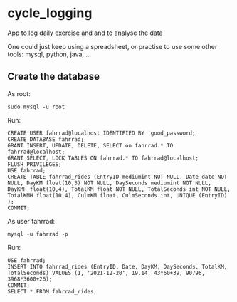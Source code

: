 # cycle_logging
App to log daily exercise and and to analyse the data

One could just keep using a spreadsheet, or practise to use some other tools: mysql, python, java, ...

## Create the database
As root:
```
sudo mysql -u root
```
Run: 
```
CREATE USER fahrrad@localhost IDENTIFIED BY 'good_password;
CREATE DATABASE fahrrad;
GRANT INSERT, UPDATE, DELETE, SELECT on fahrrad.* TO fahrrad@localhost;
GRANT SELECT, LOCK TABLES ON fahrrad.* TO fahrrad@localhost;
FLUSH PRIVILEGES;
USE fahrrad;
CREATE TABLE fahrrad_rides (EntryID mediumint NOT NULL, Date date NOT NULL, DayKM float(10,3) NOT NULL, DaySeconds mediumint NOT NULL, DayKMH float(10,4), TotalKM float NOT NULL, TotalSeconds int NOT NULL, TotalKMH float(10,4), CulmKM float, CulmSeconds int, UNIQUE (EntryID) );
COMMIT;
```

As user fahrrad:
```
mysql -u fahrrad -p
```
Run: 
```
USE fahrrad;
INSERT INTO fahrrad_rides (EntryID, Date, DayKM, DaySeconds, TotalKM, TotalSeconds) VALUES (1, '2021-12-20', 19.14, 43*60+39, 90796, 3968*3600+26);
COMMIT;
SELECT * FROM fahrrad_rides;
```


